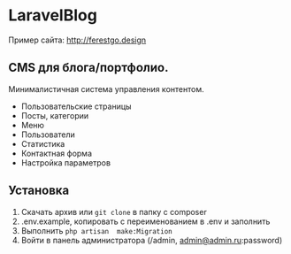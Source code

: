 # LaravelBlog

Пример сайта: http://ferestgo.design

## CMS для блога/портфолио.
Минималистичная система управления контентом. 
- Пользовательские страницы
- Посты, категории
- Меню
- Пользователи
- Статистика
- Контактная форма
- Настройка параметров

## Установка

1. Скачать архив или `git clone` в папку с composer
1. .env.example, копировать с переименованием в .env и заполнить
1. Выполнить `php artisan  make:Migration`
1. Войти в панель администратора  (/admin, admin@admin.ru:password)

